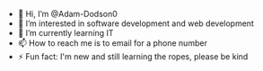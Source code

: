 - 👋 Hi, I’m @Adam-Dodson0
- 👀 I’m interested in software development and web development
- 🌱 I’m currently learning IT
- 📫 How to reach me is to email for a phone number
- ⚡ Fun fact: I'm new and still learning the ropes, please be kind

<!---
Adam-Dodson0/Adam-Dodson0 is a ✨ special ✨ repository because its `README.md` (this file) appears on your GitHub profile.
You can click the Preview link to take a look at your changes.
--->
